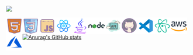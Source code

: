 ![](https://komarev.com/ghpvc/?username=arifmamon&color=green)

<img align="left" alt="HTML" width="45px" href="https://en.wikipedia.org/wiki/HTML5" src="/icons/icons8-html-5-512.png">
<img align="left" alt="CSS" width="45px" href="https://en.wikipedia.org/wiki/CSS" src="/icons/icons8-css3-512.png">
<img align="left" alt="JavaScript" width="45px" href="https://en.wikipedia.org/wiki/JavaScript" src="/icons/icons8-javascript-512.png">
<img align="left" alt="ReactJS" width="45px" href="https://reactnative.dev/" src="/icons/icons8-react-native-512.png">
<img align="left" alt="Java" width="45px" href="https://www.java.com/" src="/icons/icons8-java-512.png">
<img align="left" alt="NodeJS" width="45px" href="https://nodejs.org/" src="/icons/icons8-nodejs.svg">
<img align="left" alt="API" width="45px" href="https://en.wikipedia.org/wiki/API" src="/icons/icons8-api-500.png">

<img align="left" alt="Github" width="45px" href="https://github.com/" src="/icons/icons8-github-512.png">
<img align="left" alt="VsCode" width="45px" href="https://code.visualstudio.com/download" src="/icons/icons8-visual-studio-code-2019-480.png">
<a target="_blank" href="https://atom.io/"><img align="left" alt="Atom" width="45px" href="https://atom.io/" src="/icons/icons8-atom-editor-480.png">

<img align="left" alt="AWS" width="45px" href="https://aws.amazon.com/" src="/icons/icons8-amazon-web-services-480.png">
<img align="left" alt="Azure" width="45px" href="https://azure.microsoft.com/" src="/icons/icons8-azure-480.png">
<br>

[![Anurag's GitHub stats](https://github-readme-stats.vercel.app/api?username=arifmamon&show_icons=true&theme=radical)](https://github.com/anuraghazra/github-readme-stats)
